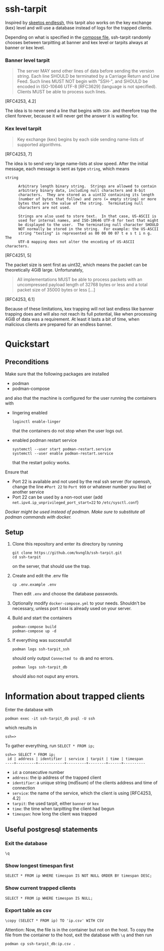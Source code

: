 # ssh-tarpit
Inspired by [skeetos endlessh](https://github.com/skeeto/endlessh), this tarpit also works on the key exchange (kex) level and will use a database instead of logs for the trapped clients.

Depending on what is specified in the [compose file](./docker-compose.yml), ssh-tarpit randomly chooses between tarpitting at banner and kex level or tarpits always at banner or kex level.

### Banner level tarpit
> The server MAY send other lines of data before sending the version string.  Each line SHOULD be terminated by a Carriage Return and Line Feed.  Such lines MUST NOT begin with "SSH-", and SHOULD be encoded in ISO-10646 UTF-8 [RFC3629] (language is not specified).  Clients MUST be able to process such lines.

[RFC4253, 4.2]

The idea is to never send a line that begins with `SSH-` and therefore trap the client forever, because it will never get the answer it is waiting for.

### Kex level tarpit
> Key exchange (kex) begins by each side sending name-lists of supported algorithms.

[RFC4253, 7]

The idea is to send very large name-lists at slow speed. After the initial message, each message is sent as type `string`, which means
```
string

      Arbitrary length binary string.  Strings are allowed to contain
      arbitrary binary data, including null characters and 8-bit
      characters.  They are stored as a uint32 containing its length
      (number of bytes that follow) and zero (= empty string) or more
      bytes that are the value of the string.  Terminating null
      characters are not used.

      Strings are also used to store text.  In that case, US-ASCII is
      used for internal names, and ISO-10646 UTF-8 for text that might
      be displayed to the user.  The terminating null character SHOULD
      NOT normally be stored in the string.  For example: the US-ASCII
      string "testing" is represented as 00 00 00 07 t e s t i n g.  The
      UTF-8 mapping does not alter the encoding of US-ASCII characters.
```
[RFC4251, 5]

The packet size is sent first as uint32, which means the packet can be theoretically 4GiB large. Unfortunately,
> All implementations MUST be able to process packets with an uncompressed payload length of 32768 bytes or less and a total packet size of 35000 bytes or less [...]

[RFC4253, 6.1]

Because of these limitations, kex trapping will not last endless like banner trapping does and will also not reach its full potential, like when processing 4GiB of data was a requirement. At least it lasts a bit of time, when malicious clients are prepared for an endless banner.

# Quickstart
## Preconditions
Make sure that the following packages are installed
- podman
- podman-compose

and also that the machine is configured for the user running the containers with
- lingering enabled
  ```
  loginctl enable-linger
  ```
  that the containers do not stop when the user logs out.

- enabled podman restart service
  ```
  systemctl --user start podman-restart.service
  systemctl --user enable podman-restart.service
  ```
  that the restart policy works.

Ensure that
- Port 22 is available and not used by the real ssh server (for openssh, change the line `#Port 22` to `Port 999` or whatever number you like) or another service
- Port 22 can be used by a non-root user (add `net.ipv4.ip_unprivileged_port_start=22` to `/etc/sysctl.conf`)

*Docker might be used instead of podman. Make sure to substitute all podman commands with docker.*

## Setup
1. Clone this repository and enter its directory by running
   ```
   git clone https://github.com/kvnglb/ssh-tarpit.git
   cd ssh-tarpit
   ```
   on the server, that should use the trap.

1. Create and edit the .env file
   ```
   cp .env.example .env
   ```
   Then edit `.env` and choose the database passwords.

1. Optionally modify `docker-compose.yml` to your needs. Shouldn't be necessary, unless port `5444` is already used on your server.

1. Build and start the containers
   ```
   podman-compose build
   podman-compose up -d
   ```

1. If everything was successfull
   ```
   podman logs ssh-tarpit_ssh
   ```
   should only output `Connected to db` and no errors.

   ```
   podman logs ssh-tarpit_db
   ```
   should also not ouput any errors.

# Information about trapped clients
Enter the database with
```
podman exec -it ssh-tarpit_db psql -U ssh
```
which results in
```
ssh=>
```

To gather everything, run `SELECT * FROM ip;`
```
ssh=> SELECT * FROM ip;
 id | address | identifier | service | tarpit | time | timespan 
----+---------+------------+---------+--------+------+----------
```
- `id`: a consecutive number
- `address`: the ip address of the trapped client
- `identifier`: a unique string (md5sum) of the clients address and time of connection
- `service`: the name of the service, which the client is using [RFC4253, 4.2]
- `tarpit`: the used tarpit, either `banner` or `kex`
- `time`: the time when tarpitting the client had begun
- `timespan`: how long the client was trapped

## Useful postgresql statements
### Exit the database
```
\q
```

### Show longest timespan first
```
SELECT * FROM ip WHERE timespan IS NOT NULL ORDER BY timespan DESC;
```

### Show current trapped clients
```
SELECT * FROM ip WHERE timespan IS NULL;
```

### Export table as csv
```
\copy (SELECT * FROM ip) TO 'ip.csv' WITH CSV
```
Attention: Now, the file is in the container but not on the host. To copy the file from the container to the host, exit the database with `\q` and then run
```
podman cp ssh-tarpit_db:ip.csv .
```

